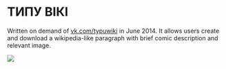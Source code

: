 ТИПУ ВІКІ
========

Written on demand of [vk.com/typuwiki](http://vk.com/typuwiki) in June 2014.
It allows users create and download a wikipedia-like paragraph with brief comic description and relevant image.

![](http://i.imgur.com/K5rf14X.png)
